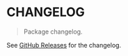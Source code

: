 # CHANGELOG

> Package changelog.

See [GitHub Releases](https://github.com/stdlib-js/blas-ext-base-sapxsumpw/releases) for the changelog.